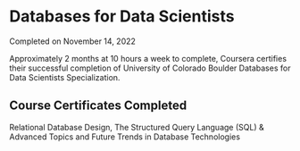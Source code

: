 # Databases for Data Scientists
Completed on November 14, 2022

Approximately 2 months at 10 hours a week to complete,
Coursera certifies their successful completion of University of Colorado Boulder Databases for Data Scientists Specialization.

## Course Certificates Completed

Relational Database Design,
The Structured Query Language (SQL) &
Advanced Topics and Future Trends in Database Technologies
